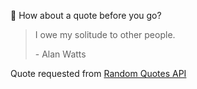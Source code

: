 📣 How about a quote before you go?

> I owe my solitude to other people.
>
> <p>- Alan Watts</p>

Quote requested from [Random Quotes API](https://github.com/lukePeavey/quotable)
